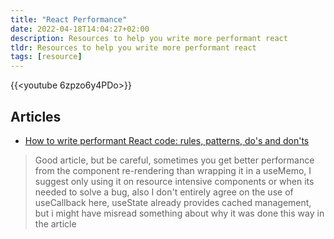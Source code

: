 ```yaml
---
title: "React Performance"
date: 2022-04-18T14:04:27+02:00
description: Resources to help you write more performant react
tldr: Resources to help you write more performant react
tags: [resource]
---
```


{{<youtube 6zpzo6y4PDo>}}

## Articles

- [How to write performant React code: rules, patterns, do's and don'ts](https://www.developerway.com/posts/how-to-write-performant-react-code)
> Good article, but be careful, sometimes you get better performance from the component re-rendering than wrapping it in a useMemo, I suggest only using it on resource intensive components or when its needed to solve a bug, also I don't entirely agree on the use of useCallback here, useState already provides cached management, but i might have misread something about why it was done this way in the article